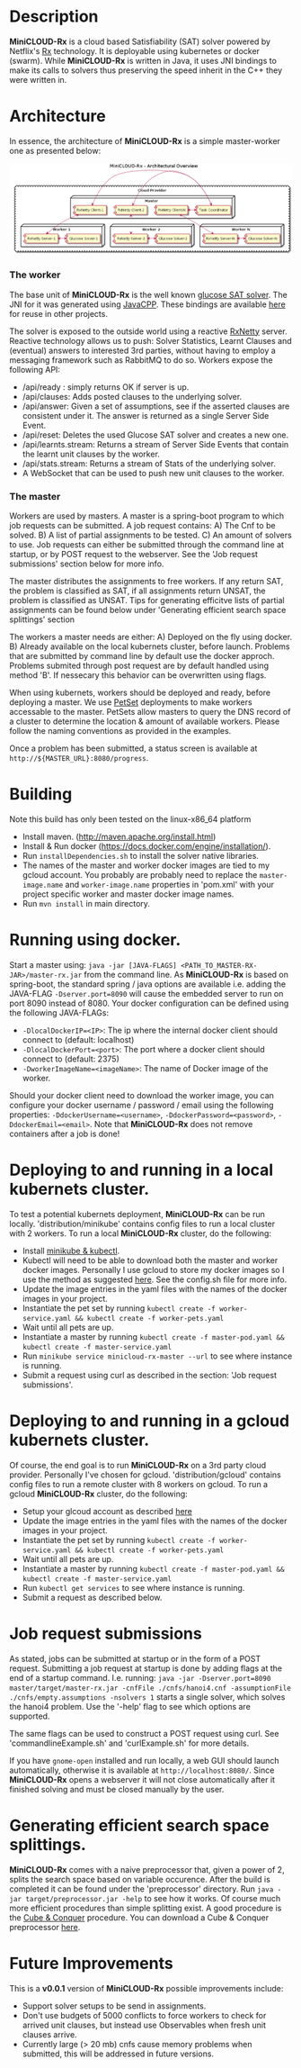 # Description
**MiniCLOUD-Rx** is a cloud based Satisfiability (SAT) solver powered by Netflix's [Rx](http://reactivex.io/) technology. It is deployable using kubernetes or docker (swarm). While **MiniCLOUD-Rx** is written in Java, it uses JNI bindings to make its calls to solvers thus preserving the speed inherit in the C++ they were written in.

# Architecture
In essence, the architecture of **MiniCLOUD-Rx** is a simple master-worker one as presented below:

![ArchitectureImage](images/cloud.png)

### The worker
The base unit of **MiniCLOUD-Rx** is the well known [glucose SAT solver](https://github.com/wadoon/glucose). The JNI for it was generated using [JavaCPP](https://github.com/bytedeco/javacpp). These bindings are available [here](https://github.com/AE9999/javacpp-presets) for reuse in other projects.

The solver is exposed to the outside world using a reactive [RxNetty](https://github.com/ReactiveX/RxNetty) server. Reactive technology allows us to push: Solver Statistics, Learnt Clauses and (eventual) answers to interested 3rd parties, without having to employ a messaging framework such as RabbitMQ to do so.  Workers expose the following API:
  -  /api/ready : simply returns OK if server is up.
  -  /api/clauses: Adds posted clauses to the underlying solver.
  -  /api/answer: Given a set of assumptions, see if the asserted clauses are consistent under it. The answer is returned as a single Server Side Event.
  -  /api/reset: Deletes the used Glucose SAT solver and creates a new one.
  -  /api/learnts.stream: Returns a stream of Server Side Events that contain the learnt unit clauses by the worker.
  -  /api/stats.stream: Returns a stream of Stats of the underlying solver.
  - A WebSocket that can be used to push new unit clauses to the worker.

### The master
Workers are used by masters. A master is a spring-boot program to which job requests can be submitted. A job request contains: A) The Cnf to be solved. B) A list of partial assignments to be tested. C) An amount of solvers to use. Job requests can either be submitted through the command line at startup, or by POST request to the webserver. See the 'Job request submissions' section below for more info.

The master distributes the assignments to free workers. If any return SAT, the problem is classified as SAT, if all assignments return UNSAT, the problem is classified as UNSAT. Tips for generating efficitve lists of partial assignments can be found below under 'Generating efficient search space splittings' section

The workers a master needs are either: A) Deployed on the fly using docker. B) Already available on the local kubernets cluster, before launch. Problems that are submitted by command line by default use the docker approch. Problems submited through post request are by default handled using method 'B'. If nessecary this behavior can be overwritten using flags.

When using kubernets, workers should be deployed and ready, before deploying a master. We use [PetSet](kubernetes.io/docs/user-guide/petset/) deployments to make workers accessable to the master. PetSets allow masters to query the DNS record of a cluster to determine the location & amount of available workers. Please follow the naming conventions as provided in the examples.

Once a problem has been submitted, a status screen is available at `http://${MASTER_URL}:8080/progress`.

# Building
Note this build has only been tested on the linux-x86_64 platform
  - Install maven. (http://maven.apache.org/install.html)
  - Install & Run docker (https://docs.docker.com/engine/installation/).
  - Run `installDependencies.sh` to install the solver native libraries.
  - The names of the master and worker docker images are tied to my gcloud account. You probably are probably need to replace the `master-image.name` and `worker-image.name` properties in 'pom.xml' with your project specific worker and master docker image names.
  - Run `mvn install` in main directory.

# Running using docker.
Start a master using: `java -jar [JAVA-FLAGS] <PATH_TO_MASTER-RX-JAR>/master-rx.jar` from the command line. As **MiniCLOUD-Rx** is based on spring-boot, the standard spring / java options are available i.e. adding the JAVA-FLAG `-Dserver.port=8090` will cause the embedded server to run on port 8090 instead of 8080. Your docker configuration can be defined using the following JAVA-FLAGs:
  - `-DlocalDockerIP=<IP>`: The ip where the internal docker client should connect to (default: localhost)
  - `-DlocalDockerPort=<port>`: The port where a docker client should connect to (default: 2375)
  - `-DworkerImageName=<imageName>`: The name of Docker image of the worker.

Should your docker client need to download the worker image, you can configure your docker username / password / email using the following properties: `-DdockerUsername=<username>`, `-DdockerPassword=<password>`, `-DdockerEmail=<email>`.
Note that **MiniCLOUD-Rx** does not remove containers after a job is done!

# Deploying to and running in a local kubernets cluster.
To test a potential kubernets deployment, **MiniCLOUD-Rx** can be run locally. 'distribution/minikube' contains config files to run a local cluster with 2 workers. To run a local **MiniCLOUD-Rx** cluster, do the following:
 - Install [minikube & kubectl](https://github.com/kubernetes/minikube).
 - Kubectl will need to be able to download both the master and worker docker images. Personally I use gcloud to store my docker images so I use the method as suggested [here](http://ryaneschinger.com/blog/using-google-container-registry-gcr-with-minikube/). See the config.sh file for more info.
 - Update the image entries in the yaml files with the names of the docker images in your project.
 - Instantiate the pet set by running `kubectl create -f worker-service.yaml && kubectl create -f worker-pets.yaml`
 - Wait until all pets are up.
 - Instantiate a master by running `kubectl create -f master-pod.yaml && kubectl create -f master-service.yaml`
 - Run `minikube service minicloud-rx-master --url` to see where instance is running.
 - Submit a request using curl as described in the section: 'Job request submissions'.

# Deploying to and running in a gcloud kubernets cluster.
Of course, the end goal is to run **MiniCLOUD-Rx** on a 3rd party cloud provider. Personally I've chosen for gcloud. 'distribution/gcloud' contains config files to run a remote cluster with 8 workers on gcloud. To run a gcloud **MiniCLOUD-Rx** cluster, do the following:
 -  Setup your glcoud account as described [here](http://kubernetes.io/docs/hellonode/)
 - Update the image entries in the yaml files with the names of the docker images in your project.
 -  Instantiate the pet set by running `kubectl create -f worker-service.yaml && kubectl create -f worker-pets.yaml`
 -  Wait until all pets are up.
 -  Instantiate a master by running `kubectl create -f master-pod.yaml && kubectl create -f master-service.yaml`
 -  Run `kubectl get services` to see where instance is running.
 -  Submit a request as described below.

# Job request submissions
As stated, jobs can be submitted at startup or in the form of a POST request. Submitting a job request at startup is done by adding flags at the end of a startup command. I.e. running: `java -jar -Dserver.port=8090 master/target/master-rx.jar -cnfFile ./cnfs/hanoi4.cnf -assumptionFile ./cnfs/empty.assumptions -nsolvers 1` starts a single solver, which solves the hanoi4 problem. Use the '-help' flag to see which options are supported.

The same flags can be used to construct a POST request using curl. See 'commandlineExample.sh' and 'curlExample.sh' for more details.

If you have `gnome-open` installed and run locally, a web GUI should launch automatically, otherwise it is available at `http://localhost:8080/`. Since **MiniCLOUD-Rx** opens a webserver it will not close automatically after it finished solving and must be closed manually by the user.

# Generating efficient search space splittings.
**MiniCLOUD-Rx** comes with a naive preprocessor that, given a power of 2, splits the search space based on variable occurence. After the build is completed it can be found under the 'preprocessor' directory. Run `java -jar target/preprocessor.jar -help` to see how it works. Of course much more efficient procedures than simple splitting exist. A good procedure is the [Cube & Conquer](http://www.google.com/search?q=cube+conquer+sat) procedure. You can download a Cube & Conquer preprocessor [here](http://www.cs.utexas.edu/~marijn/sources/march_sch.zip).

# Future Improvements
This is a __v0.0.1__ version of **MiniCLOUD-Rx** possible improvements include:
- Support solver setups to be send in assignments.
- Don't use budgets of 5000 conflicts to force workers to check for arrived unit clauses, but instead use Observables when fresh unit clauses arrive.
- Currently large (> 20 mb) cnfs cause memory problems when submitted, this will be addressed in future versions.
